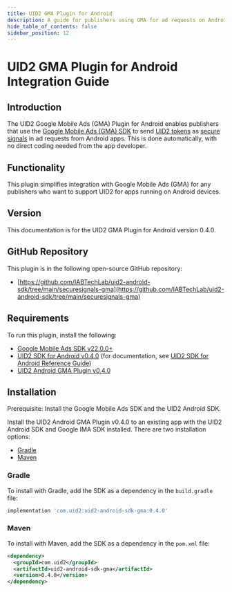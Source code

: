 ```yaml
---
title: UID2 GMA Plugin for Android
description: A guide for publishers using GMA for ad requests on Android apps.
hide_table_of_contents: false
sidebar_position: 12
---
```

# UID2 GMA Plugin for Android Integration Guide

## Introduction

The UID2 Google Mobile Ads (GMA) Plugin for Android enables publishers that use the [Google Mobile Ads (GMA) SDK](https://developers.google.com/ad-manager/mobile-ads-sdk) to send [UID2 tokens](../ref-info/glossary-uid.md#gl-uid2-token) as [secure signals](https://support.google.com/admob/answer/11556288?hl=en-GB) in ad requests from Android apps. This is done automatically, with no direct coding needed from the app developer.

## Functionality

This plugin simplifies integration with Google Mobile Ads (GMA) for any publishers who want to support UID2 for apps running on Android devices.

## Version

<!-- As of 2023-07-15 -->

This documentation is for the UID2 GMA Plugin for Android version 0.4.0.

## GitHub Repository

This plugin is in the following open-source GitHub repository:

- [https://github.com/IABTechLab/uid2-android-sdk/tree/main/securesignals-gma](https://github.com/IABTechLab/uid2-android-sdk/tree/main/securesignals-gma)

## Requirements 

To run this plugin, install the following:

- [Google Mobile Ads SDK v22.0.0+](https://developers.google.com/admob/android/sdk)
- [UID2 SDK for Android v0.4.0](https://central.sonatype.com/artifact/com.uid2/uid2-android-sdk) (for documentation, see [UID2 SDK for Android Reference Guide](../sdks/uid2-sdk-ref-android.md))
- [UID2 Android GMA Plugin v0.4.0](https://central.sonatype.com/artifact/com.uid2/uid2-android-sdk-gma)

## Installation

Prerequisite: Install the Google Mobile Ads SDK and the UID2 Android SDK.

Install the UID2 Android GMA Plugin v0.4.0 to an existing app with the UID2 Android SDK and Google IMA SDK installed. There are two installation options:

- [Gradle](#gradle)
- [Maven](#maven)

### Gradle 

To install with Gradle, add the SDK as a dependency in the `build.gradle` file:

``` javascript
implementation 'com.uid2:uid2-android-sdk-gma:0.4.0'
```

### Maven 

To install with Maven, add the SDK as a dependency in the `pom.xml` file:

``` xml
<dependency>
  <groupId>com.uid2</groupId>
  <artifactId>uid2-android-sdk-gma</artifactId>
  <version>0.4.0</version>
</dependency>
```
